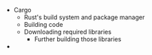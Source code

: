 - Cargo
	- Rust's build system and package manager
	- Building code
	- Downloading required libraries
		- Further building those libraries
- 